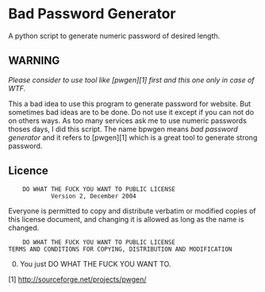 # Bad Password Generator

A python script to generate numeric password of desired length.

## WARNING

*Please consider to use tool like [pwgen][1] first and this one only in case of WTF.*

This a bad idea to use this program to generate password for website. But sometimes bad ideas are to be done. Do not 
use it except if you can not do on others ways. As too many services ask me to use numeric passwords thoses days, I did 
this script. The name bpwgen means _bad password generator_ and it refers to [pwgen][1] which is a great tool to 
generate strong password.

## Licence

        DO WHAT THE FUCK YOU WANT TO PUBLIC LICENSE
                Version 2, December 2004

Everyone is permitted to copy and distribute verbatim or modified
copies of this license document, and changing it is allowed as long
as the name is changed.

        DO WHAT THE FUCK YOU WANT TO PUBLIC LICENSE
    TERMS AND CONDITIONS FOR COPYING, DISTRIBUTION AND MODIFICATION

0. You just DO WHAT THE FUCK YOU WANT TO.

[1] http://sourceforge.net/projects/pwgen/
